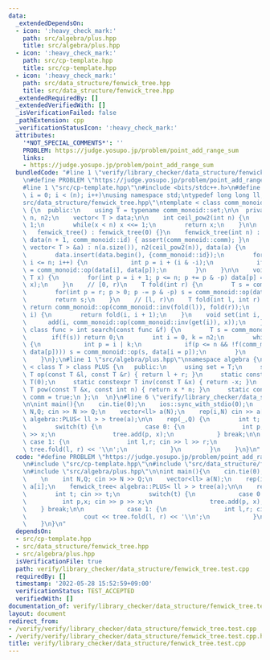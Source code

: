 ```yaml
---
data:
  _extendedDependsOn:
  - icon: ':heavy_check_mark:'
    path: src/algebra/plus.hpp
    title: src/algebra/plus.hpp
  - icon: ':heavy_check_mark:'
    path: src/cp-template.hpp
    title: src/cp-template.hpp
  - icon: ':heavy_check_mark:'
    path: src/data_structure/fenwick_tree.hpp
    title: src/data_structure/fenwick_tree.hpp
  _extendedRequiredBy: []
  _extendedVerifiedWith: []
  _isVerificationFailed: false
  _pathExtension: cpp
  _verificationStatusIcon: ':heavy_check_mark:'
  attributes:
    '*NOT_SPECIAL_COMMENTS*': ''
    PROBLEM: https://judge.yosupo.jp/problem/point_add_range_sum
    links:
    - https://judge.yosupo.jp/problem/point_add_range_sum
  bundledCode: "#line 1 \"verify/library_checker/data_structure/fenwick_tree.test.cpp\"\
    \n#define PROBLEM \"https://judge.yosupo.jp/problem/point_add_range_sum\"\n\n\
    #line 1 \"src/cp-template.hpp\"\n#include <bits/stdc++.h>\n#define rep(i,n) for(int\
    \ i = 0; i < (n); i++)\nusing namespace std;\ntypedef long long ll;\n#line 1 \"\
    src/data_structure/fenwick_tree.hpp\"\ntemplate < class comm_monoid > class fenwick_tree\
    \ {\n  public:\n    using T = typename comm_monoid::set;\n\n  private:\n    int\
    \ n, n2;\n    vector< T > data;\n\n    int ceil_pow2(int n) {\n        int x =\
    \ 1;\n        while(x < n) x <<= 1;\n        return x;\n    }\n\n  public:\n \
    \   fenwick_tree() : fenwick_tree(0) {}\n    fenwick_tree(int n) : n(n), n2(ceil_pow2(n)),\
    \ data(n + 1, comm_monoid::id) { assert(comm_monoid::comm); }\n    fenwick_tree(const\
    \ vector< T > &a) : n(a.size()), n2(ceil_pow2(n)), data(a) {\n        assert(comm_monoid::comm);\n\
    \        data.insert(data.begin(), {comm_monoid::id});\n        for(int i = 1;\
    \ i <= n; i++) {\n            int p = i + (i & -i);\n            if(p <= n) data[p]\
    \ = comm_monoid::op(data[i], data[p]);\n        }\n    }\n\n    void add(int i,\
    \ T x) {\n        for(int p = i + 1; p <= n; p += p & -p) data[p] = comm_monoid::op(data[p],\
    \ x);\n    }\n    // [0, r)\n    T fold(int r) {\n        T s = comm_monoid::id;\n\
    \        for(int p = r; p > 0; p -= p & -p) s = comm_monoid::op(data[p], s);\n\
    \        return s;\n    }\n    // [l, r)\n    T fold(int l, int r) {\n       \
    \ return comm_monoid::op(comm_monoid::inv(fold(l)), fold(r));\n    }\n    T get(int\
    \ i) {\n        return fold(i, i + 1);\n    }\n    void set(int i, T x) {\n  \
    \      add(i, comm_monoid::op(comm_monoid::inv(get(i)), x));\n    }\n    template<\
    \ class func > int search(const func &f) {\n        T s = comm_monoid::id;\n \
    \       if(f(s)) return 0;\n        int i = 0, k = n2;\n        while(k >>= 1)\
    \ {\n            int p = i | k;\n            if(p <= n && !f(comm_monoid::op(s,\
    \ data[p]))) s = comm_monoid::op(s, data[i = p]);\n        }\n        return i;\n\
    \    }\n};\n#line 1 \"src/algebra/plus.hpp\"\nnamespace algebra {\n\ntemplate\
    \ < class T > class PLUS {\n   public:\n     using set = T;\n     static constexpr\
    \ T op(const T &l, const T &r) { return l + r; }\n     static constexpr T id =\
    \ T(0);\n     static constexpr T inv(const T &x) { return -x; }\n     static constexpr\
    \ T pow(const T &x, const int n) { return x * n; }\n     static constexpr bool\
    \ comm = true;\n };\n  \n}\n#line 6 \"verify/library_checker/data_structure/fenwick_tree.test.cpp\"\
    \n\nint main(){\n    cin.tie(0);\n    ios::sync_with_stdio(0);\n    \n    int\
    \ N,Q; cin >> N >> Q;\n    vector<ll> a(N);\n    rep(i,N) cin >> a[i];\n    fenwick_tree<\
    \ algebra::PLUS< ll > > tree(a);\n\n    rep(_,Q) {\n        int t; cin >> t;\n\
    \        switch(t) {\n            case 0: {\n                int p,x; cin >> p\
    \ >> x;\n                tree.add(p, x);\n            } break;\n\n           \
    \ case 1: {\n                int l,r; cin >> l >> r;\n                cout <<\
    \ tree.fold(l, r) << '\\n';\n            }\n        }\n    }\n}\n"
  code: "#define PROBLEM \"https://judge.yosupo.jp/problem/point_add_range_sum\"\n\
    \n#include \"src/cp-template.hpp\"\n#include \"src/data_structure/fenwick_tree.hpp\"\
    \n#include \"src/algebra/plus.hpp\"\n\nint main(){\n    cin.tie(0);\n    ios::sync_with_stdio(0);\n\
    \    \n    int N,Q; cin >> N >> Q;\n    vector<ll> a(N);\n    rep(i,N) cin >>\
    \ a[i];\n    fenwick_tree< algebra::PLUS< ll > > tree(a);\n\n    rep(_,Q) {\n\
    \        int t; cin >> t;\n        switch(t) {\n            case 0: {\n      \
    \          int p,x; cin >> p >> x;\n                tree.add(p, x);\n        \
    \    } break;\n\n            case 1: {\n                int l,r; cin >> l >> r;\n\
    \                cout << tree.fold(l, r) << '\\n';\n            }\n        }\n\
    \    }\n}\n"
  dependsOn:
  - src/cp-template.hpp
  - src/data_structure/fenwick_tree.hpp
  - src/algebra/plus.hpp
  isVerificationFile: true
  path: verify/library_checker/data_structure/fenwick_tree.test.cpp
  requiredBy: []
  timestamp: '2022-05-28 15:52:59+09:00'
  verificationStatus: TEST_ACCEPTED
  verifiedWith: []
documentation_of: verify/library_checker/data_structure/fenwick_tree.test.cpp
layout: document
redirect_from:
- /verify/verify/library_checker/data_structure/fenwick_tree.test.cpp
- /verify/verify/library_checker/data_structure/fenwick_tree.test.cpp.html
title: verify/library_checker/data_structure/fenwick_tree.test.cpp
---
```

